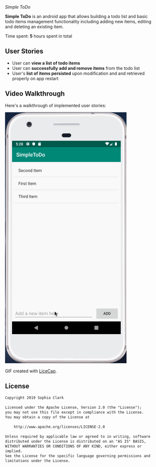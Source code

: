 *Simple ToDo*

**Simple ToDo** is an android app that allows building a todo list and basic todo items management functionality including adding new items, editing and deleting an existing item.


Time spent: **5** hours spent in total

## User Stories

* User can **view a list of todo items**
* User can **successfully add and remove items** from the todo list
* User's **list of items persisted** upon modification and and retrieved properly on app restart


## Video Walkthrough

Here's a walkthrough of implemented user stories:

<img src='walkthrough.gif' title='Video Walkthrough' width='' alt='Video Walkthrough' />

GIF created with [LiceCap](http://www.cockos.com/licecap/).

## License

    Copyright 2019 Sophia Clark

    Licensed under the Apache License, Version 2.0 (the "License");
    you may not use this file except in compliance with the License.
    You may obtain a copy of the License at

        http://www.apache.org/licenses/LICENSE-2.0

    Unless required by applicable law or agreed to in writing, software
    distributed under the License is distributed on an "AS IS" BASIS,
    WITHOUT WARRANTIES OR CONDITIONS OF ANY KIND, either express or implied.
    See the License for the specific language governing permissions and
    limitations under the License.
